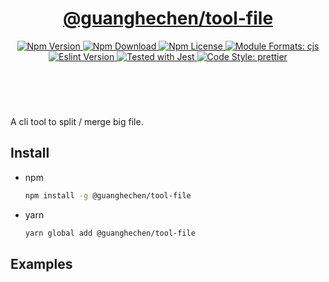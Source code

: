 <header>
  <h1 align="center">
    <a href="https://github.com/guanghechen/node-scaffolds/tree/@guanghechen/tool-file@6.0.0-alpha.11/packages/tool-file#readme">@guanghechen/tool-file</a>
  </h1>
  <div align="center">
    <a href="https://www.npmjs.com/package/@guanghechen/tool-file">
      <img
        alt="Npm Version"
        src="https://img.shields.io/npm/v/@guanghechen/tool-file.svg"
      />
    </a>
    <a href="https://www.npmjs.com/package/@guanghechen/tool-file">
      <img
        alt="Npm Download"
        src="https://img.shields.io/npm/dm/@guanghechen/tool-file.svg"
      />
    </a>
    <a href="https://www.npmjs.com/package/@guanghechen/tool-file">
      <img
        alt="Npm License"
        src="https://img.shields.io/npm/l/@guanghechen/tool-file.svg"
      />
    </a>
    <a href="#install">
      <img
        alt="Module Formats: cjs"
        src="https://img.shields.io/badge/module_formats-cjs-green.svg"
      />
    </a>
    <a href="https://github.com/facebook/jest">
      <img
        alt="Eslint Version"
        src="https://img.shields.io/npm/dependency-version/@guanghechen/tool-file/peer/jest"
      />
    </a>
    <a href="https://github.com/facebook/jest">
      <img
        alt="Tested with Jest"
        src="https://img.shields.io/badge/tested_with-jest-9c465e.svg"
      />
    </a>
    <a href="https://github.com/prettier/prettier">
      <img
        alt="Code Style: prettier"
        src="https://img.shields.io/badge/code_style-prettier-ff69b4.svg?style=flat-square"
      />
    </a>
  </div>
</header>
<br/>


A cli tool to split / merge big file.


## Install

* npm

  ```bash
  npm install -g @guanghechen/tool-file
  ```

* yarn

  ```bash
  yarn global add @guanghechen/tool-file
  ```


## Examples


[homepage]: https://github.com/guanghechen/node-scaffolds/tree/@guanghechen/tool-file@6.0.0-alpha.11/packages/tool-file#readme

